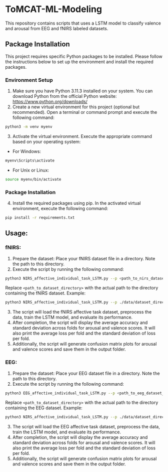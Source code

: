 # ToMCAT-ML-Modeling

This repository contains scripts that uses a LSTM model to classify valence and arousal from EEG and fNIRS labeled datasets. 

## Package Installation
This project requires specific Python packages to be installed. Please follow the instructions below to set up the environment and install the required packages.
### Environment Setup
1. Make sure you have Python 3.11.3 installed on your system. You can download Python from the official Python website: https://www.python.org/downloads/
2. Create a new virtual environment for this project (optional but recommended). Open a terminal or command prompt and execute the following command:

```bash
python3 -m venv myenv
```
3. Activate the virtual environment. Execute the appropriate command based on your operating system:
* For Windows:
```bash
myenv\Scripts\activate
```
* For Unix or Linux:
```bash
source myenv/bin/activate
```

### Package Installation
4. Install the required packages using pip. In the activated virtual environment, execute the following command:
```bash
pip install -r requirements.txt
```

## Usage:
### fNIRS:
1. Prepare the dataset: Place your fNIRS dataset file in a directory. Note the path to this directory.
2. Execute the script by running the following command:
```bash
python3 NIRS_affective_individual_task_LSTM.py --p <path_to_nirs_dataset_directory>
```
Replace `<path_to_dataset_directory>` with the actual path to the directory containing the fNIRS dataset.
Example:
```bash
python3 NIRS_affective_individual_task_LSTM.py --p ./data/dataset_directory
```
3. The script will load the fNIRS affective task  dataset, preprocess the data, train the LSTM model, and evaluate its performance.
4. After completion, the script will display the average accuracy and standard deviation across folds for arousal and valence scores. It will also print the average loss per fold and the standard deviation of loss per fold.
5. Additionally, the script will generate confusion matrix plots for arousal and valence scores and save them in the output folder.

### EEG:
1. Prepare the dataset: Place your EEG dataset file in a directory. Note the path to this directory.
2. Execute the script by running the following command:
```bash
python3 EEG_affective_individual_task_LSTM.py --p <path_to_eeg_dataset_directory>
```
Replace `<path_to_dataset_directory>` with the actual path to the directory containing the EEG dataset.
Example:
```bash
python3 NIRS_affective_individual_task_LSTM.py --p ./data/dataset_directory
```
3. The script will load the EEG affective task dataset, preprocess the data, train the LSTM model, and evaluate its performance.
4. After completion, the script will display the average accuracy and standard deviation across folds for arousal and valence scores. It will also print the average loss per fold and the standard deviation of loss per fold.
5. Additionally, the script will generate confusion matrix plots for arousal and valence scores and save them in the output folder.